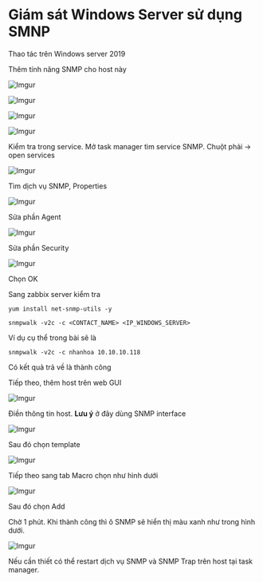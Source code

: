 # Giám sát Windows Server sử dụng SMNP

Thao tác trên Windows server 2019

Thêm tính năng SNMP cho host này

![Imgur](https://i.imgur.com/sDLzvs7.png)

![Imgur](https://i.imgur.com/tfEnPXM.png)

![Imgur](https://i.imgur.com/fKMVVAr.png)

![Imgur](https://i.imgur.com/eRVmx48.png)

Kiểm tra trong service. Mở task manager tìm service SNMP. Chuột phải -> open services

![Imgur](https://i.imgur.com/FgnhE1H.png)

Tìm dịch vụ SNMP, Properties 

![Imgur](https://i.imgur.com/P6BoisC.png)

Sửa phần Agent

![Imgur](https://i.imgur.com/fG5bspR.png)

Sửa phần Security

![Imgur](https://i.imgur.com/hqiXkis.png)

Chọn OK

Sang zabbix server kiểm tra

    yum install net-snmp-utils -y

    snmpwalk -v2c -c <CONTACT_NAME> <IP_WINDOWS_SERVER>

Ví dụ cụ thể trong bài sẽ là

    snmpwalk -v2c -c nhanhoa 10.10.10.118

Có kết quả trả về là thành công

Tiếp theo, thêm host trên web GUI

![Imgur](https://i.imgur.com/eKBZjVF.png)

Điền thông tin host. **Lưu ý** ở đây dùng SNMP interface

![Imgur](https://i.imgur.com/RoLMCBo.png)

Sau đó chọn template

![Imgur](https://i.imgur.com/0WL7jDC.png)

Tiếp theo sang tab Macro chọn như hình dưới

![Imgur](https://i.imgur.com/pXntDmH.png)

Sau đó chọn Add

Chờ 1 phút. Khi thành công thì ô SNMP sẽ hiển thị màu xanh như trong hình dưới. 

![Imgur](https://i.imgur.com/khpEacE.png)

Nếu cần thiết có thể restart dịch vụ SNMP và SNMP Trap trên host tại task manager.